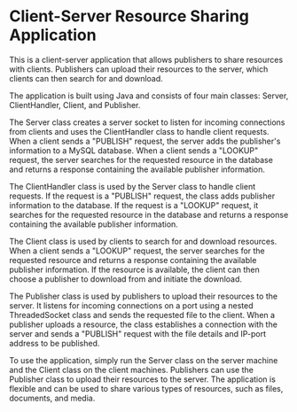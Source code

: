 <h1>Client-Server Resource Sharing Application</h1>

This is a client-server application that allows publishers to share resources with clients. Publishers can upload their resources to the server, which clients can then search for and download.

The application is built using Java and consists of four main classes: Server, ClientHandler, Client, and Publisher.

The Server class creates a server socket to listen for incoming connections from clients and uses the ClientHandler class to handle client requests. When a client sends a "PUBLISH" request, the server adds the publisher's information to a MySQL database. When a client sends a "LOOKUP" request, the server searches for the requested resource in the database and returns a response containing the available publisher information.

The ClientHandler class is used by the Server class to handle client requests. If the request is a "PUBLISH" request, the class adds publisher information to the database. If the request is a "LOOKUP" request, it searches for the requested resource in the database and returns a response containing the available publisher information.

The Client class is used by clients to search for and download resources. When a client sends a "LOOKUP" request, the server searches for the requested resource and returns a response containing the available publisher information. If the resource is available, the client can then choose a publisher to download from and initiate the download.

The Publisher class is used by publishers to upload their resources to the server. It listens for incoming connections on a port using a nested ThreadedSocket class and sends the requested file to the client. When a publisher uploads a resource, the class establishes a connection with the server and sends a "PUBLISH" request with the file details and IP-port address to be published.

To use the application, simply run the Server class on the server machine and the Client class on the client machines. Publishers can use the Publisher class to upload their resources to the server. The application is flexible and can be used to share various types of resources, such as files, documents, and media.



